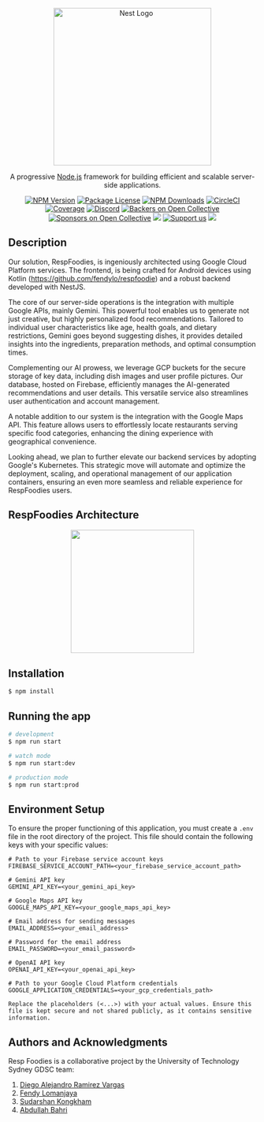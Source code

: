 <p align="center">
  <a href="http://nestjs.com/" target="blank"><img src="https://nestjs.com/img/logo_text.svg" width="320" alt="Nest Logo" /></a>
</p>

[circleci-image]: https://img.shields.io/circleci/build/github/nestjs/nest/master?token=abc123def456
[circleci-url]: https://circleci.com/gh/nestjs/nest

  <p align="center">A progressive <a href="http://nodejs.org" target="_blank">Node.js</a> framework for building efficient and scalable server-side applications.</p>
    <p align="center">
<a href="https://www.npmjs.com/~nestjscore" target="_blank"><img src="https://img.shields.io/npm/v/@nestjs/core.svg" alt="NPM Version" /></a>
<a href="https://www.npmjs.com/~nestjscore" target="_blank"><img src="https://img.shields.io/npm/l/@nestjs/core.svg" alt="Package License" /></a>
<a href="https://www.npmjs.com/~nestjscore" target="_blank"><img src="https://img.shields.io/npm/dm/@nestjs/common.svg" alt="NPM Downloads" /></a>
<a href="https://circleci.com/gh/nestjs/nest" target="_blank"><img src="https://img.shields.io/circleci/build/github/nestjs/nest/master" alt="CircleCI" /></a>
<a href="https://coveralls.io/github/nestjs/nest?branch=master" target="_blank"><img src="https://coveralls.io/repos/github/nestjs/nest/badge.svg?branch=master#9" alt="Coverage" /></a>
<a href="https://discord.gg/G7Qnnhy" target="_blank"><img src="https://img.shields.io/badge/discord-online-brightgreen.svg" alt="Discord"/></a>
<a href="https://opencollective.com/nest#backer" target="_blank"><img src="https://opencollective.com/nest/backers/badge.svg" alt="Backers on Open Collective" /></a>
<a href="https://opencollective.com/nest#sponsor" target="_blank"><img src="https://opencollective.com/nest/sponsors/badge.svg" alt="Sponsors on Open Collective" /></a>
  <a href="https://paypal.me/kamilmysliwiec" target="_blank"><img src="https://img.shields.io/badge/Donate-PayPal-ff3f59.svg"/></a>
    <a href="https://opencollective.com/nest#sponsor"  target="_blank"><img src="https://img.shields.io/badge/Support%20us-Open%20Collective-41B883.svg" alt="Support us"></a>
  <a href="https://twitter.com/nestframework" target="_blank"><img src="https://img.shields.io/twitter/follow/nestframework.svg?style=social&label=Follow"></a>
</p>
  <!--[![Backers on Open Collective](https://opencollective.com/nest/backers/badge.svg)](https://opencollective.com/nest#backer)
  [![Sponsors on Open Collective](https://opencollective.com/nest/sponsors/badge.svg)](https://opencollective.com/nest#sponsor)-->

## Description

Our solution, RespFoodies, is ingeniously architected using Google Cloud Platform services. The frontend, is being crafted for Android devices using Kotlin (https://github.com/fendylo/respfoodie) and a robust backend developed with NestJS.

The core of our server-side operations is the integration with multiple Google APIs, mainly Gemini. This powerful tool enables us to generate not just creative, but highly personalized food recommendations. Tailored to individual user characteristics like age, health goals, and dietary restrictions, Gemini goes beyond suggesting dishes, it provides detailed insights into the ingredients, preparation methods, and optimal consumption times.

Complementing our AI prowess, we leverage GCP buckets for the secure storage of key data, including dish images and user profile pictures. Our database, hosted on Firebase, efficiently manages the AI-generated recommendations and user details. This versatile service also streamlines user authentication and account management.

A notable addition to our system is the integration with the Google Maps API. This feature allows users to effortlessly locate restaurants serving specific food categories, enhancing the dining experience with geographical convenience.

Looking ahead, we plan to further elevate our backend services by adopting Google's Kubernetes. This strategic move will automate and optimize the deployment, scaling, and operational management of our application containers, ensuring an even more seamless and reliable experience for RespFoodies users.

## RespFoodies Architecture

<div align="center">
   <img src="https://lh3.googleusercontent.com/fife/AGXqzDmHWGLgAYrEg8GhFRkFen71LeCOhpFPr7H3fqnicwqXsbYMMtcGc5zVvsKEfVyxAnYfsdNtrTMN07AXKLzg_UgnXfWE_F2Vv1IrgLpwr03r-gVoKNJfHQcbLLXY4TIvWJ-5GeW11v62yNAvEfh1uGkcW96CC7cURDu_FfmdNhU9GIMH0h2VaDEgJuo5VxDSdvYvsDd1Guti3dTtrbPua--T8RJ98dT3ie87KTOYVC5EX4ZkSWWEi8FSy0Hb9ndYraCAM7B0o_8eNq2xM_ihFniAfOMRq3rD2vnN7gO7bQflKUzpm9drnM29TLRL_-PVrduLdKtHyNdW2v0JW-etMbvCP7FP_UxM_0qWIOAQZ9oCJxirjRNN3kf2ObDNJzWM6fDVXothep4InZUoG7RimRq2CE4rUd6GyV1uT8znTJ5XXnjUZr_JvaENuz8gHNEmYSoF2jlC2tJiYuiXxnergKYEtrYfPkUvq-JkmxLV8K6C26Z_yaiuTWYYZbGA340QzFzYCdc5KK3bqAKM65q8iJzAI36sC6q_K1FzXbUVpenOICBsac2vK20mihqv-LquXyNAjeTY7i2WRlp6UDqHIj7xIS_IU5asCu_PzAsGrKJHARB15JM5gvW-YvlfwWZTIvKvyPhCnNrnqcMylCvarXoZtU3IuMA1ON6l4DSPrbSByCu3EsLNNK1ruLg-2SC-nPizoypR6JCOhWJTrHph0uc7Cff79ihxWh82iuj7MwuBugSC0vBYzJ_QYkKuTlH9D73OjrDRFjkzEjmfuugEJvoDs7vJu63F_ghB3f0SYQOSorPuLloQniGJYTnfV_B2RrabDbKQb4w1Q5HxoHyZ_e1HNAoMn6bbZUqok29FFt1O1AlhvllW7P1MhpVBts0FPTG8U_UKJTy0k5VtnpjlsdV16S9jLzWNBexJoULjM-P0U__rRNTgpDxVdXXn7dDzMh0OJPs7zgRgd5LgZaNl8HpuSRnIwRs9BQNz8ygemZ088Pxv6P2f_dK41PgVjI3oct0eFUan0Rz2BmDm-9LcsRlr6KDNDfJDdMs-vWPDLzRME9AEjykIuKYUxhiGNQMmpirAUAoGNn6QgJrFuVr4hWJVov0OcnsJPCm3wH2IXEcfXrUb_tiCOhAXu06NDfRLjTEBznM3CjwOSGeJZWSunItt_9W13NkCEdWCcI6EPkdknlc7hUNrn5s5VLJfNRaz42DTRthYZRxYR12X63iZBY6WfvqcUD01I5UXutirDnWSbigC29y_JoFwXyqupGrTF_O-eYi0qJYwv0kbbrOHX3t5gG6gCFFyjqZSbjDYL92j1P0YTy52L6WpUFRjxb7M7I6AMtvqBKyY_E4HqKQHDChNMxTbaNDuwJE9ghC6Dij-ZiRODCCAn8oi-3E-p-7ssnP-1AsOsUyhDOkg6aH1Uc6hqvl870vzRNjWQY4frAu0ZU7GAwkwneK-56cupPOY8xm3Hu83bNiL3eCBF4tyusAs0sPPmnJvYc4ow-6UJ7lWKXrO1QNWmAE8-IMWL5bJeWIyQlVnmKoE=w1920-h878" width="250">
</div>

## Installation

```bash
$ npm install
```

## Running the app

```bash
# development
$ npm run start

# watch mode
$ npm run start:dev

# production mode
$ npm run start:prod
```

## Environment Setup

To ensure the proper functioning of this application, you must create a `.env` file in the root directory of the project. This file should contain the following keys with your specific values:

```plaintext
# Path to your Firebase service account keys
FIREBASE_SERVICE_ACCOUNT_PATH=<your_firebase_service_account_path>

# Gemini API key
GEMINI_API_KEY=<your_gemini_api_key>

# Google Maps API key
GOOGLE_MAPS_API_KEY=<your_google_maps_api_key>

# Email address for sending messages
EMAIL_ADDRESS=<your_email_address>

# Password for the email address
EMAIL_PASSWORD=<your_email_password>

# OpenAI API key
OPENAI_API_KEY=<your_openai_api_key>

# Path to your Google Cloud Platform credentials
GOOGLE_APPLICATION_CREDENTIALS=<your_gcp_credentials_path>

Replace the placeholders (<...>) with your actual values. Ensure this file is kept secure and not shared publicly, as it contains sensitive information.
```

## Authors and Acknowledgments

Resp Foodies is a collaborative project by the University of Technology Sydney GDSC team:

1. [Diego Alejandro Ramirez Vargas](https://www.linkedin.com/in/diegoalerami-vargas/)
2. [Fendy Lomanjaya](https://www.linkedin.com/in/fendy-lomanjaya)
3. [Sudarshan Kongkham](https://www.linkedin.com/in/shudarshan-kongkham-b86787196/)
4. [Abdullah Bahri](https://www.linkedin.com/in/abdullah-bahr/)
